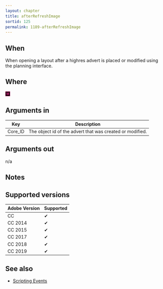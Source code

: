 ```yaml
---
layout: chapter
title: afterRefreshImage
sortid: 125
permalink: 1189-afterRefreshImage
---
```


## When

When opening a layout after a highres advert is placed or modified using the planning interface.

## Where

![](../../images/indesign.png "InDesign")

## Arguments in

|Key |Description|
|----|-----------|
|Core_ID |The object id of the advert that was created or modified.|

## Arguments out

n/a

## Notes

## Supported versions

| Adobe Version | Supported |
|---------------|-----------|
| CC            | ✔         |
| CC 2014       | ✔         |
| CC 2015       | ✔         |
| CC 2017       | ✔         |
| CC 2018       | ✔         |
| CC 2019       | ✔         |

## See also

* [Scripting Events](../../ScriptingEvents/index.md)